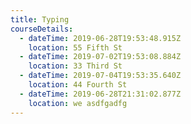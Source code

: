 ```yaml
---
title: Typing
courseDetails:
  - dateTime: 2019-06-28T19:53:48.915Z
    location: 55 Fifth St
  - dateTime: 2019-07-02T19:53:08.884Z
    location: 33 Third St
  - dateTime: 2019-07-04T19:53:35.640Z
    location: 44 Fourth St
  - dateTime: 2019-06-28T21:31:02.877Z
    location: we asdfgadfg
---
```


